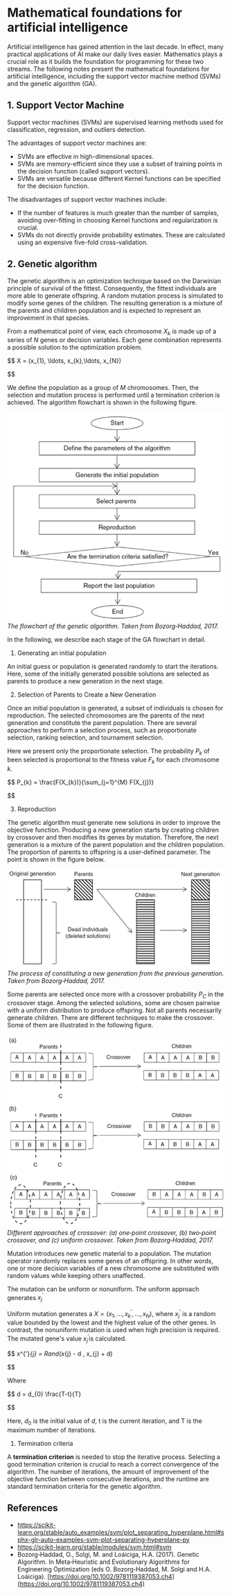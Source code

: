 # Mathematical foundations for artificial intelligence

Artificial intelligence has gained attention in the last decade. In effect, many practical applications of AI make our daily lives easier. Mathematics plays a crucial role as it builds the foundation for programming for these two streams. The following notes present the mathematical foundations for artificial intelligence, including the support vector machine method (SVMs) and the genetic algorithm (GA).

## 1. Support Vector Machine

Support vector machines (SVMs) are supervised learning methods used for classification, regression, and outliers detection.

The advantages of support vector machines are:

- SVMs are effective in high-dimensional spaces.
- SVMs are memory-efficient since they use a subset of training points in the decision function (called support vectors).
- SVMs are versatile because different Kernel functions can be specified for the decision function.

The disadvantages of support vector machines include:

* If the number of features is much greater than the number of samples, avoiding over-fitting in choosing Kernel functions and regularization is crucial.
* SVMs do not directly provide probability estimates. These are calculated using an expensive five-fold cross-validation.

## 2. Genetic algorithm

The genetic algorithm is an optimization technique based on the Darwinian principle of survival of the fittest. Consequently, the fittest individuals are more able to generate offspring. A random mutation process is simulated to modify some genes of the children. The resulting generation is a mixture of the parents and children population and is expected to represent an improvement in that species.

From a mathematical point of view, each chromosome $X_{k}$ is made up of a series of $N$ genes or decision variables. Each gene combination represents a possible solution to the optimization problem.

$$
X = (x_{1}, \ldots, x_{k},\ldots, x_{N})

$$

We define the population as a group of $M$ chromosomes. Then, the selection and mutation process is performed until a termination criterion is achieved. The algorithm flowchart is shown in the following figure.

![The flowchart of the genetic algorithm. Taken from Bozorg‐Haddad, 2017.](ga-flowchart.PNG)*The flowchart of the genetic algorithm. Taken from Bozorg‐Haddad, 2017.*

In the following, we describe each stage of the GA flowchart in detail.

1. Generating an initial population

An initial guess or population is generated randomly to start the iterations. Here, some of the initially generated possible solutions are selected as parents to produce a new generation in the next stage.

2. Selection of Parents to Create a New Generation

Once an initial population is generated, a subset of individuals is chosen for reproduction. The selected chromosomes are the parents of the next generation and constitute the parent population. There are several approaches to perform a selection process, such as proportionate selection, ranking selection, and tournament selection.

Here we present only the proportionate selection. The probability $P_{k}$ of been selected is proportional to the fitness value $F_{k}$ for each chromosome $k$.

$$
P_{k} = \frac{F(X_{k})}{\sum_{j=1}^{M} F(X_{j})}

$$

3. Reproduction

The genetic algorithm must generate new solutions in order to improve the objective function. Producing a new generation starts by creating children by crossover and then modifies its genes by mutation. Therefore, the next generation is a mixture of the parent population and the children population. The proportion of parents to offspring is a user‐defined parameter. The point is shown in the figure below.

![The process of constituting a new generation from the previous generation. Taken from Bozorg‐Haddad, 2017.](ga-reproduction.PNG)*The process of constituting a new generation from the previous generation. Taken from Bozorg‐Haddad, 2017.*

Some parents are selected once more with a crossover probability  $P_{C}$ in the crossover stage. Among the selected solutions, some are chosen pairwise with a uniform distribution to produce offspring. Not all parents necessarily generate children. There are different techniques to make the crossover. Some of them are illustrated in the following figure.

![Different approaches of crossover: (a) one‐point crossover, (b) two‐point crossover, and (c) uniform crossover. Taken from Bozorg‐Haddad, 2017.](ga-crossover.PNG)*Different approaches of crossover: (a) one‐point crossover, (b) two‐point crossover, and (c) uniform crossover. Taken from Bozorg‐Haddad, 2017.*

Mutation introduces new genetic material to a population. The mutation operator randomly replaces some genes of an offspring. In other words, one or more decision variables of a new chromosome are substituted with random values while keeping others unaffected.

The mutation can be uniform or nonuniform. The uniform approach generates $x^{'}_{j}$

Uniform mutation generates a $X = (x_{1}, \ldots, x^{'}_{k},\ldots, x_{N})$, where $x^{'}_{j}$ is a random value bounded by the lowest and the highest value of the other genes. In contrast, the nonuniform mutation is used when high precision is required. The mutated gene's value $x^{'}_{j}$is calculated.

$$
x^{'}_{j} = Rand(x_{j} - d , x_{j} + d)


$$

Where

$$
d = d_{0} \frac{T-t}{T}


$$

Here, $d_0$ is the initial value of $d$, t is the current iteration, and T is the maximum number of iterations.

1. Termination criteria

A **termination criterion** is needed to stop the iterative process. Selecting a good termination criterion is crucial to reach a correct convergence of the algorithm. The number of iterations, the amount of improvement of the objective function between consecutive iterations, and the runtime are standard termination criteria for the genetic algorithm.

## References

- https://scikit-learn.org/stable/auto_examples/svm/plot_separating_hyperplane.html#sphx-glr-auto-examples-svm-plot-separating-hyperplane-py
- https://scikit-learn.org/stable/modules/svm.html#svm
- Bozorg‐Haddad, O., Solgi, M. and Loáiciga, H.A. (2017). Genetic Algorithm. In Meta‐Heuristic and Evolutionary Algorithms for Engineering Optimization (eds O. Bozorg‐Haddad, M. Solgi and H.A. Loáiciga). [https://doi.org/10.1002/9781119387053.ch4](https://doi.org/10.1002/9781119387053.ch4)
